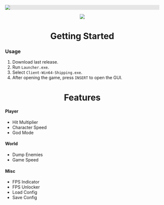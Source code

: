 <p align="center">
  <img style="display: block;-webkit-user-select: none;margin: auto;background-color: hsl(0, 0%, 90%);transition: background-color 300ms;" src="https://i.imgur.com/SvoKxmR.png">
</p>

<p align="center">
 <a href="https://discord.gg/tPKFCs4VbB"><img src="https://img.shields.io/discord/1207191906958975006?label=Discord&logo=discord&style=for-the-badge&color=blue"></a>
</p>

<h1 align="center">Getting Started</h1>

### Usage

1. Download last release.
2. Run `Launcher.exe`.
3. Select `Client-Win64-Shipping.exe`.
4. After opening the game, press `INSERT` to open the GUI.

<h1 align="center">Features</h1>

#### Player

- Hit Multiplier
- Character Speed
- God Mode

#### World

- Dump Enemies
- Game Speed

#### Misc

- FPS Indicator
- FPS Unlocker
- Load Config
- Save Config
